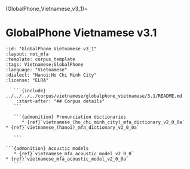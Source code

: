 
(GlobalPhone_Vietnamese_v3_1)=
# GlobalPhone Vietnamese v3.1

``````{corpus} GlobalPhone Vietnamese v3.1
:id: "GlobalPhone Vietnamese v3_1"
:layout: not_mfa
:template: corpus_template
:tags: Vietnamese;GlobalPhone
:language: "Vietnamese"
:dialect: "Hanoi;Ho Chi Minh City"
:license: "ELRA"

   ```{include} ../../../../corpus/vietnamese/globalphone_vietnamese/3.1/README.md
    :start-after: "## Corpus details"
   ```

   ```{admonition} Pronunciation dictionaries
      * {ref}`vietnamese_(ho_chi_minh_city)_mfa_dictionary_v2_0_0a`
* {ref}`vietnamese_(hanoi)_mfa_dictionary_v2_0_0a`

   ```

```{admonition} Acoustic models
   * {ref}`vietnamese_mfa_acoustic_model_v2_0_0`
* {ref}`vietnamese_mfa_acoustic_model_v2_0_0a`
   ```
``````
